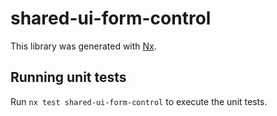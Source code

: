 # shared-ui-form-control

This library was generated with [Nx](https://nx.dev).

## Running unit tests

Run `nx test shared-ui-form-control` to execute the unit tests.
